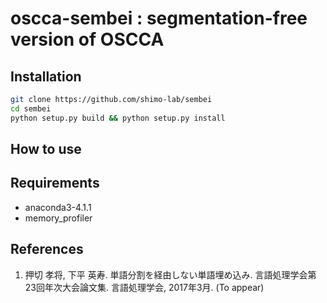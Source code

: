 oscca-sembei : segmentation-free version of OSCCA
===================================================


## Installation
```sh
git clone https://github.com/shimo-lab/sembei
cd sembei
python setup.py build && python setup.py install
```

## How to use



## Requirements

* anaconda3-4.1.1
* memory_profiler


## References

1. 押切 孝将, 下平 英寿. 単語分割を経由しない単語埋め込み. 言語処理学会第23回年次大会論文集. 言語処理学会, 2017年3月. (To appear)
